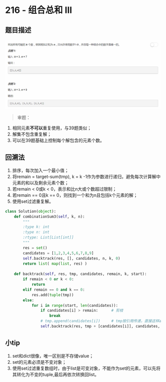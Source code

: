 # 216 - 组合总和 III

## 题目描述
![problem](images/216.png)

>审题：  
1. 相同元素**不可以**重复使用，与39题类似；
2. 解集不包含重复解；
3. 可以在39题基础上控制每个解包含的元素个数。

## 回溯法

1. 排序，每次加入一个最小值；
2. 将remain = target-sum(tmp), k = k -1作为参数进行递归，避免每次计算解中元素的和以及剩余元素个数；
3. 若remain < 0或k < 0，表示和比n大或个数超过限制；
4. 若remain == 0且k == 0，则找到一个和为n且包括k个元素的解；
5. 使用set过滤重复解。

```python
class Solution(object):
    def combinationSum3(self, k, n):
        """
        :type k: int
        :type n: int
        :rtype: List[List[int]]
        """
        res = set()
        candidates = [1,2,3,4,5,6,7,8,9]
        self.backtrack(res, [], candidates, n, k, 0)
        return list( map(list, res) )

    def backtrack(self, res, tmp, candidates, remain, k, start):
        if remain < 0 or k < 0:
            return
        elif remain == 0 and k == 0:
            res.add(tuple(tmp))
        else:
            for i in range(start, len(candidates)):
                if candidates[i] > remain:      # 剪枝
                    break
                # tmp.append(candidates[i])     # tmp按引用传递，直接这样append会导致最后res中的解全部是最后一个tmp的值
                self.backtrack(res, tmp + [candidates[i]], candidates, remain - candidates[i], k - 1, i+1) #不可以重复使用同一元素，start递增

```

## 小tip
1. set和dict很像，唯一区别是不存储value；
2. set的元素必须是不变对象；
3. 使用set过滤重复数组时，由于list是可变对象，不能作为set的元素，可以先将其转化为不变的tuple,最后再依次转换回list。
